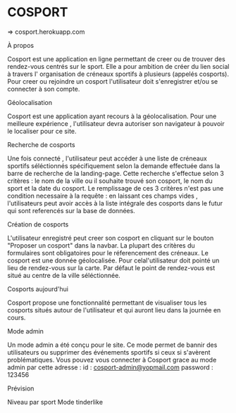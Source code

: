 # COSPORT

=> cosport.herokuapp.com 

À propos

Cosport est une application en ligne permettant de creer ou de trouver des rendez-vous centrés sur le sport. 
Elle a pour ambition de créer du lien social à travers l' organisation de créneaux sportifs à plusieurs (appelés cosports).
Pour creer ou rejoindre un cosport l'utilisateur doit s'enregistrer et/ou se connecter à son compte. 

Géolocalisation

Cosport est une application ayant recours à la géolocalisation. Pour une meilleure expérience , l'utilisateur devra autoriser son navigateur à pouvoir le localiser pour ce site.

Recherche de cosports

Une fois connecté , l'utilisateur peut accéder à une liste de créneaux sportifs séléctionnés spécifiquement selon la demande effectuée dans la barre de recherche de la landing-page. Cette recherche s'effectue selon 3 critères : le nom de la ville ou il souhaite trouvé son cosport, le nom du sport et la date du cosport. 
Le remplissage de ces 3 critères n'est pas une condition necessaire à la requête : en laissant ces champs vides , l'utilisateurs peut avoir accès à la liste intégrale des cosports dans le futur qui sont referencés sur la base de données.

Création de cosports

L'utilisateur enregistré peut creer son cosport en cliquant sur le bouton "Proposer un cosport" dans la navbar.
La plupart des critères du formulaires sont obligatoires pour le réferencement des créneaux. 
Le cosport est une donnée géolocalisée. Pour celal'utilisateur doit pointé un lieu de rendez-vous sur la carte.
Par défaut le point de rendez-vous est situé au centre de la ville séléctionnée.

Cosports aujourd'hui 

Cosport propose une fonctionnalité permettant de visualiser tous les cosports situés autour de l'utilisateur et qui auront lieu dans la journée en cours. 

Mode admin

Un mode admin a été conçu pour le site.
Ce mode permet de bannir des utilisateurs ou supprimer des événements sportifs si ceux si s'avèrent problématiques.
Vous pouvez vous connecter à Cosport grace au mode admin par cette adresse :
id : cosport-admin@yopmail.com
password : 123456

Prévision

Niveau par sport
Mode tinderlike
